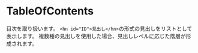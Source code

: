 # TableOfContents
目次を取り扱います。
`<hn id="ID">見出し</hn>`の形式の見出しをリストとして表示します。
複数種の見出しを使用した場合、見出しレベルに応じた階層が形成されます。
